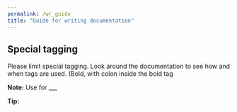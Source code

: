 ```yaml
---
permalink: /wr_guide
title: "Guide for writing documentation"
---
```


## Special tagging

Please limit special tagging. Look around the documentation to see how and when tags are used. (Bold, with colon inside the bold tag

**Note:** Use for ___

**Tip:**


